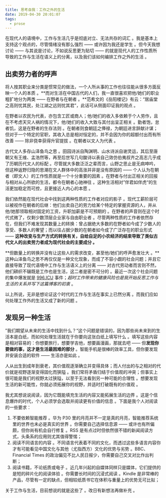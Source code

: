 ```yaml
---
title: 思考自我：工作之外的生活
date: 2019-04-30 20:01:07
tags:
  - prose
---
```


在现代人的语境中，工作与生活几乎是彻底对立、无法共存的词汇 。我是基本上支持这个观点的，尽管情绪没有那么强烈 —— 或许因为我还是学生 。但今天我想讨论 —— 与其说是讨论，不如说反思更为贴切 —— 的就是现代人的工作性质所导致的工作与生活在语义上的分离，以及我们该如何编排工作之外的生活 。

<!--more-->

## 出卖劳力者的呼声

将人按其职业来分类是惯常见的做法，一个人所从事的工作也往往能从很多方面反映一个人的本质 。**而对生活在中国古代的人们，我一直很喜欢把他/她们的职业粗犷地分为两类 —— 在野者与在朝者 。**范希文的《岳阳楼记》有云：“居庙堂之高则忧其民，处江湖之远则忧其君”，此话可从侧面印证我的观点 。

在野者以农民为代表，亦包含工匠或商人；他/她们的收入多依赖于个人劳作，且在不考虑天灾人祸的情况下，他/她们的收入大致与其付出呈正相关 。勤者饱，怠者饥，这是在野者的生存法则 。在朝者则食朝廷之俸禄，为朝廷进言辞献计谋；但对于一个特定的官职，其收入总是相对恒定的，并不会因为你的超额付出而有所改善 —— 除非侥幸获得升官提拔 。在朝者以文人为代表 。

古代文人多存山泽鱼鸟之思 。田园诗派自陶渊明、山水诗派自谢灵运，其后至唐朝又有王维、孟浩然等，再至后世写几句酸诗以表自己效仿伯夷叔齐之高志几乎成了历朝历代文人的标配 。尽管就大多数泛泛之辈而言，山野之思止是无病呻吟，但这种返野归隐的思潮在文人群体中的高涨并非是没有原因的 —— 个人认为在朝者（即文人）的工作性质就是一个十分重要的因素 。在野者与付出正相关的回报与相对从心所欲的生活，都令在朝者心驰神往 。这种生活相对”伴君如伴虎“的生活更加稳定而可控，且更接近人内心的本愿 。

我们依然能在现代社会中找到这两种性质的工作者对应的影子 。现代工薪阶层可以被视作在朝者的后继：他们出卖自己的劳力给某个特定的掌握资源的人，并从他/她那领取相对固定的工资，升职加薪是不可预期的 。在野者的声音则在这个时代式微了，仅剩少数顶层企业家与自由职业者 。尽管两种性质的工作者依然存在，但我们不难发现其数量上的转换：曾占据绝大多数的在野者如今成了少数人的享受、多数人的奢望；而以往占据少数的在朝者如今成了广泛存在的职业形式 —— **这种改变与生产方式的转换有关，自给自足的小农经济的结束导致了类似古代文人的出卖劳力者成为现代社会的主要成分 。**

**但数量上的转换并没有让这些人的需求改变，甚至他/她们的呼声愈发壮大 。**这种山泽鱼鸟之思不再仅仅是一种文化现象，而成了不容小觑的社会问题；并且它直接导致了现代语境中工作与生活语义上的分离 —— 对古代劳动者而言则不然，他们耕织不辍既是工作也是生活，这二者是密不可分的 。最近一次这个社会问题的集中爆发就是 [996.ICU](https://996.icu) 事件；*超时工作带来的健康风险也是我开始反思工作与生活的关系并写下这篇博客的初衷* 。

以上所说，无非是想论证这个时代的工作与生活在事实上已然分离 。而我们应如何处理工作外的生活又成了新的问题 。

## 发现另一种生活

”我们期望从未来的生活中找到什么？“这个问题是错误的，因为那些尚未来到的生活本是白纸，而如何处理生活就在于你要向这张白纸上填写什么 。填写这些内容是相对容易的：你想要旅行，想要学吉他，想要画漫画，那就去吧 —— 但**发现你要做的事，这才是生活最困难的部分** 。智能手机是很棒的效率工具，但你要发现并安装合适的软件 —— 生活亦是如此 。

人从出生到成年到衰老，其价值观逐渐确立并变得具体；而人付出的与之相对的代价就是视野逐渐变得固化而狭隘 。我们常将矛盾归结于价值观的冲突；但事实上很可能是我们的视野太过狭隘，以至于无法看到另一种可能的合理性 。想要发现生活的新可能性，你就必须拓展你的视野，并适时打破既有的价值观 。

我尤其想说说阅读，因为它既能填充生活的内容又能拓展生活的边界 。这是个信息爆炸的时代，个人必须学会选取并阅读更有价值的信息 。下面是我个人对阅读的一些要求：

1.  不要依赖智能推荐 。华为 P30 里的月亮并不一定是真的月亮，智能推荐系统里的世界也未必是真实的世界 。你需要自己选择信息源 —— 或许也有所偏颇，但你尚有机会自行修复 。RSS 是有点过时但依然很不错的新闻阅读方式，头条系的应用则尤其值得警惕；
2.  阅读不同语言的内容 。不同语言代表着不同的文化，而透过这些多语言内容你才有可能看见中国文化与其他（尤指西方）文化的优势与劣势 。BBC、Financial Times 的政治偏见不比人民日报少，你需要自己交叉对比作出判断；
3.  阅读书籍，不论纸质或电子 。近几年兴起的自媒体同样只是媒体，它们提供的是短的碎片化的阅读体验 。你需要长时间的沉浸式阅读 。Kindle 是非常棒的产品，尽管有一定的缺点，但相较纸质书它在体积与重量上的优势无可比拟；

关于工作与生活，目前想说的就是这些了 。改日有新想法再做补充 。